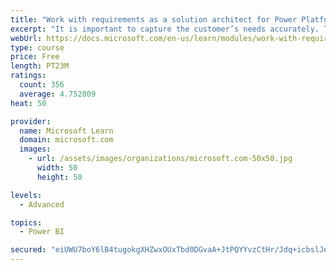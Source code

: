 ```yaml
---
title: "Work with requirements as a solution architect for Power Platform and Dynamics 365"
excerpt: "It is important to capture the customer’s needs accurately. This module explains how to capture requirements and identify functional and non-functional items."
webUrl: https://docs.microsoft.com/en-us/learn/modules/work-with-requirements/
type: course
price: Free
length: PT23M
ratings:
  count: 356
  average: 4.752809
heat: 50

provider:
  name: Microsoft Learn
  domain: microsoft.com
  images:
    - url: /assets/images/organizations/microsoft.com-50x50.jpg
      width: 50
      height: 50

levels:
  - Advanced

topics:
  - Power BI

secured: "eiUWU7boY6lB4tugokgXHZwxOUxTbd0DGvaA+JtPQYYvzCtHr/Jdq+icbslJez27Fp7nIWSZ2+/gF95X7clgc8RJJcDuDs1gsyk1UojpyT/VtWBQm6ZyrqIERSkZ/NQyU4vChgluKm+IjTsrq9vGwSP/7Diz7x/pS/7r2J1+O1iGiwzs8xqSfQ6analWUV6i8xG5E/b/3tQ/gPhECDhM5Ehs/PLn2vjrjwijmYRxeAkizjGqwWAVSJsG1X4e5Eoh4GBTct1/PGBiOJyLeXXPhpDbBSojo7A55P8Cfuo8U1rkxOrHd6yKKu9LFCCOAjtH1fjvy33nlHjF79jI4V+XqKr7Ckn4r1rucWRnVSLWjMiinoCKoHKxbcrJKkailZPSrrx+fnqHSCuhCHGh882EHiH6wXDVOGoVV/gzjuGTgTk=;9kBnjjLw7pezjATEQdi4Cw=="
---
```



